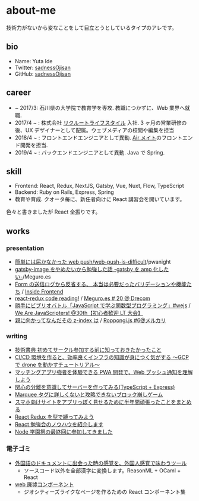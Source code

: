 # about-me

技術力がないから変なことをして目立とうとしているタイプのアレです。

## bio

- Name: Yuta Ide
- Twitter: [sadnessOjisan](https://twitter.com/sadnessOjisan)
- GitHub: [sadnessOjisan](https://github.com/sadnessOjisan)

## career

- ~ 2017/3: 石川県の大学院で教育学を専攻. 教職につかずに、Web 業界へ就職.
- 2017/4 ~ : 株式会社 [リクルートライフスタイル](https://www.recruit-lifestyle.co.jp/) 入社. 3 ヶ月の営業研修の後、UX デザイナーとして配属。ウェブメディアの校閲や編集を担当
- 2018/4 ~ : フロントエンドエンジニアとして異動. [Air メイト](https://airregi.jp/mate/)のフロントエンド開発を担当.
- 2019/4 ~ : バックエンドエンジニアとして異動. Java で Spring.

## skill

- Frontend: React, Redux, NextJS, Gatsby, Vue, Nuxt, Flow, TypeScript
- Backend: Ruby on Rails, Express, Spring
- 教育や育成. クオータ毎に、新任者向けに React 講習会を開いています。

色々と書きましたが React 全振りです。

## works

### presentation

- [簡単には届かなかった web push/web-push-is-difficult](https://speakerdeck.com/sadnessojisan/web-push-is-difficult-number-pwanight)/pwanight
- [gatsby-image をやめたいから勉強した話 -gatsby を amp 化したい-](https://speakerdeck.com/sadnessojisan/gatsby-imagewoyametaikaramian-qiang-sitahua-gatsbywoamphua-sitai)/Meguro.es
- [Form の送信ログから反省する、 本当は必要だったバリデーションや機能たち](https://speakerdeck.com/sadnessojisan/formfalsesong-xin-rogukarafan-sheng-suru-ben-dang-habi-yao-datutabaridesiyonyaji-neng-tati) / [Inside Frontend](http://inside-frontend.com)
- [react-redux code reading!](https://speakerdeck.com/sadnessojisan/react-redux-code-reading-number-meguroes) / [Meguro.es # 20 @ Drecom](https://meguroes.connpass.com/event/118731/)
- [ 勝手にビブリオバトル「JavaScript で学ぶ関数型プログラミング」#wejs](https://speakerdeck.com/sadnessojisan/sheng-shou-nibiburiobatoru-javascriptdexue-buguan-shu-xing-puroguramingu-number-wejs) / [We Are JavaScripters! @30th【初心者歓迎 LT 大会】](https://wajs.connpass.com/event/122984/)
- [親に向かってなんだその z-index は](https://speakerdeck.com/sadnessojisan/qin-nixiang-katutenandasofalsez-indexha) / [Roppongi.js #6@メルカリ](https://roppongi-js.connpass.com/event/98983/)

### writing

- [技術書典 初めてサークル参加する前に知っておきたかったこと](https://note.mu/sadness_ojisan/n/n68914ac1d5ee)
- [CI/CD 環境を作ると、効率良くインフラの知識が身につく気がする 〜GCP で drone を動かすチュートリアル〜](https://qiita.com/sadnessOjisan/items/724c1882d0842f2813f8)
- [マッチングアプリ強者を体験できる PWA 開発で、Web プッシュ通知を理解しよう](https://qiita.com/sadnessOjisan/items/05bbca78bca3301d24b2)
- [関心の分離を意識してサーバーを作ってみる(TypeScript + Express)](https://qiita.com/sadnessOjisan/items/ea5590efa3f55ef56edd)
- [Marquee タグに詳しくないと攻略できないブロック崩しゲーム](https://qiita.com/sadnessOjisan/items/51bb949466fdd065a5a6)
- [スマホ向けサイトをアプリっぽく見せるために半年間頑張ったことをまとめる](https://qiita.com/sadnessOjisan/items/3b21d27cdab0665c0720)
- [React Redux を型で縛ってみよう](https://engineer.recruit-lifestyle.co.jp/techblog/2019-01-31-how-to-bind-react-with-Flow/)
- [React 勉強会のノウハウを紹介します](https://engineer.recruit-lifestyle.co.jp/techblog/2019-01-17-react-training/)
- [Node 学園祭の最終回に参加してきました](https://gihyo.jp/news/report/2018/12/0601)

### 電子ゴミ

- [外国語のドキュメントに出会った時の感覚を、外国人感覚で味わうツール](https://exoticism.netlify.com)
  - ソースコード以外を全部漢字に変換します。ReasonML + OCaml + React
- [web 廃墟コンポーネント](https://github.com/sadnessOjisan/re-geo)
  - ジオシティーズライクなページを作るための React コンポーネント集
